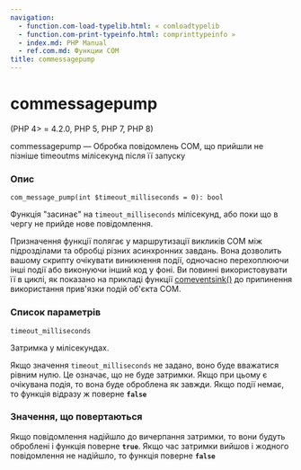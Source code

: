 ```yaml
---
navigation:
  - function.com-load-typelib.html: « comloadtypelib
  - function.com-print-typeinfo.html: comprinttypeinfo »
  - index.md: PHP Manual
  - ref.com.md: Функции COM
title: commessagepump
---
```

# commessagepump

(PHP 4> = 4.2.0, PHP 5, PHP 7, PHP 8)

commessagepump — Обробка повідомлень COM, що прийшли не пізніше timeoutms мілісекунд після її запуску

### Опис

```methodsynopsis
com_message_pump(int $timeout_milliseconds = 0): bool
```

Функція "засинає" на `timeout_milliseconds` мілісекунд, або поки що в чергу не прийде нове повідомлення.

Призначення функції полягає у маршрутизації викликів COM між підрозділами та обробці різних асинхронних завдань. Вона дозволить вашому скрипту очікувати виникнення події, одночасно перехоплюючи інші події або виконуючи інший код у фоні. Ви повинні використовувати її в циклі, як показано на прикладі функції [comeventsink()](function.com-event-sink.md) до припинення використання прив'язки подій об'єкта COM.

### Список параметрів

`timeout_milliseconds`

Затримка у мілісекундах.

Якщо значення `timeout_milliseconds` не задано, воно буде вважатися рівним нулю. Це означає, що не буде затримки. Якщо при цьому є очікувана подія, то вона буде оброблена як завжди. Якщо події немає, то функція відразу ж поверне **`false`**

### Значення, що повертаються

Якщо повідомлення надійшло до вичерпання затримки, то вони будуть оброблені і функція поверне **`true`**. Якщо час затримки вийшов і жодного повідомлення не надійшло, то функція поверне **`false`**
